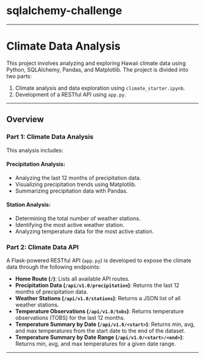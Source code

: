 # sqlalchemy-challenge
-------
# Climate Data Analysis

This project involves analyzing and exploring Hawaii climate data using Python, SQLAlchemy, Pandas, and Matplotlib. The project is divided into two parts:
1. Climate analysis and data exploration using `climate_starter.ipynb`.
2. Development of a RESTful API using `app.py`.

---

## Overview

### Part 1: Climate Data Analysis
This analysis includes:

#### Precipitation Analysis:
- Analyzing the last 12 months of precipitation data.
- Visualizing precipitation trends using Matplotlib.
- Summarizing precipitation data with Pandas.

#### Station Analysis:
- Determining the total number of weather stations.
- Identifying the most active weather station.
- Analyzing temperature data for the most active station.

### Part 2: Climate Data API
A Flask-powered RESTful API (`app.py`) is developed to expose the climate data through the following endpoints:
- **Home Route (`/`)**: Lists all available API routes.
- **Precipitation Data (`/api/v1.0/precipitation`)**: Returns the last 12 months of precipitation data.
- **Weather Stations (`/api/v1.0/stations`)**: Returns a JSON list of all weather stations.
- **Temperature Observations (`/api/v1.0/tobs`)**: Returns temperature observations (TOBS) for the last 12 months.
- **Temperature Summary by Date (`/api/v1.0/<start>`)**: Returns min, avg, and max temperatures from the start date to the end of the dataset.
- **Temperature Summary by Date Range (`/api/v1.0/<start>/<end>`)**: Returns min, avg, and max temperatures for a given date range.

---


